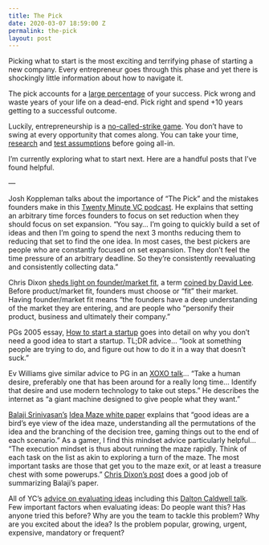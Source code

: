 ```yaml
---
title: The Pick
date: 2020-03-07 18:59:00 Z
permalink: the-pick
layout: post
---
```


Picking what to start is the most exciting and terrifying phase of starting a new company. Every entrepreneur goes through this phase and yet there is shockingly little information about how to navigate it. 

The pick accounts for a [large percentage](https://twitter.com/bmrothenberg/status/998740730020495360) of your success. Pick wrong and waste years of your life on a dead-end. Pick right and spend +10 years getting to a successful outcome. 

Luckily, entrepreneurship is a [no-called-strike game](https://www.csmonitor.com/Business/2013/0830/Warren-Buffett-10-pieces-of-investment-advice-from-America-s-greatest-investor/Price-is-what-you-pay-value-is-what-you-get.-Whether-we-re-talking-about-socks-or-stocks-I-like-buying-quality-merchandise-when-it-is-marked-down.). You don’t have to swing at every opportunity that comes along. You can take your time, [research](https://austenallred.com/successful-entrepreneurs-are-usually-liars-1d952c90a8e3) and [test assumptions](https://blog.ycombinator.com/minimum-viable-product-process/) before going all-in. 

I’m currently exploring what to start next. Here are a handful posts that I’ve found helpful.

—

Josh Koppleman talks about the importance of “The Pick” and the mistakes founders make in this [Twenty Minute VC podcast](http://www.thetwentyminutevc.com/joshkopelman/). He explains that setting an arbitrary time forces founders to focus on set reduction when they should focus on set expansion. “You say… I’m going to quickly build a set of ideas and then I’m going to spend the next 3 months reducing them to reducing that set to find the one idea. In most cases, the best pickers are people who are constantly focused on set expansion. They don’t feel the time pressure of an arbitrary deadline. So they’re consistently reevaluating and consistently collecting data.”

Chris Dixon [sheds light on founder/market fit](https://cdixon.org/2011/06/19/foundermarket-fit), a term [coined by David Lee](https://techcrunch.com/2011/06/03/svangel-peak-age-old-entrpreneurs/). Before product/market fit, founders must choose or “fit” their market. Having founder/market fit means “the founders have a deep understanding of the market they are entering, and are people who “personify their product, business and ultimately their company.” 


PGs 2005 essay, [How to start a startup](http://paulgraham.com/start.html) goes into detail on why you don’t need a good idea to start a startup. TL;DR advice… “look at something people are trying to do, and figure out how to do it in a way that doesn’t suck.”


Ev Williams give similar advice to PG in an [XOXO talk](https://www.youtube.com/watch?v=zR1xDBFdRZ0)… “Take a human desire, preferably one that has been around for a really long time… Identify that desire and use modern technology to take out steps.” He describes the internet as “a giant machine designed to give people what they want.” 


[Balaji Srinivasan’s](https://www.coursera.org/course/startup) [Idea Maze white paper](https://spark-public.s3.amazonaws.com/startup/lecture_slides/lecture5-market-wireframing-design.pdf) explains that “good ideas are a bird’s eye view of the idea maze, understanding all the permutations of the idea and the branching of the decision tree, gaming things out to the end of each scenario.” As a gamer, I find this mindset advice particularly helpful… “The execution mindset is thus about running the maze rapidly. Think of each task on the list as akin to exploring a turn of the maze. The most important tasks are those that get you to the maze exit, or at least a treasure chest with some powerups.” [Chris Dixon’s post](https://cdixon.org/2013/08/04/the-idea-maze) does a good job of summarizing Balaji’s paper. 


All of YC’s [advice on evaluating ideas](https://www.startupschool.org/videos/62) including this [Dalton Caldwell talk](https://www.youtube.com/watch?v=uoZ1fCYxOyU). Few important factors when evaluating ideas: Do people want this? Has anyone tried this before? Why are you the team to tackle this problem? Why are you excited about the idea? Is the problem popular, growing, urgent, expensive, mandatory or frequent? 